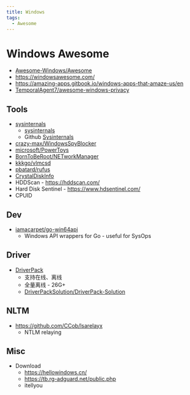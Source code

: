 ```yaml
---
title: Windows
tags:
  - Awesome
---
```


# Windows Awesome

- [Awesome-Windows/Awesome](https://github.com/Awesome-Windows/Awesome)
- https://windowsawesome.com/
- https://amazing-apps.gitbook.io/windows-apps-that-amaze-us/en
- [TemporalAgent7/awesome-windows-privacy](https://github.com/TemporalAgent7/awesome-windows-privacy)

## Tools

- [sysinternals](https://technet.microsoft.com/en-us/sysinternals/bb842062)
  - [sysinternals](https://docs.microsoft.com/zh-cn/sysinternals/)
  - Github [Sysinternals](https://github.com/Sysinternals)
- [crazy-max/WindowsSpyBlocker](https://github.com/crazy-max/WindowsSpyBlocker)
- [microsoft/PowerToys](https://github.com/microsoft/PowerToys)
- [BornToBeRoot/NETworkManager](https://github.com/BornToBeRoot/NETworkManager)
- [kkkgo/vlmcsd](https://github.com/kkkgo/vlmcsd)
- [pbatard/rufus](https://github.com/pbatard/rufus)
- [CrystalDiskInfo](https://github.com/hiyohiyo/crystaldiskinfo)
- HDDScan - https://hddscan.com/
- Hard Disk Sentinel - https://www.hdsentinel.com/
- CPUID

## Dev

- [iamacarpet/go-win64api](https://github.com/iamacarpet/go-win64api)
  - Windows API wrappers for Go - useful for SysOps

## Driver

- [DriverPack](https://drp.su)
  - 支持在线、离线
  - 全量离线 - 26G+
  - [DriverPackSolution/DriverPack-Solution](https://github.com/DriverPackSolution/DriverPack-Solution)

## NLTM

- https://github.com/CCob/lsarelayx
  - NTLM relaying

## Misc

- Download
  - https://hellowindows.cn/
  - https://tb.rg-adguard.net/public.php
  - itellyou

